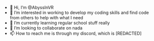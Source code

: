- 👋 Hi, I’m @AbyssInVR
- 👀 I’m interested in working to develop my coding skills and find code from others to help with what I need
- 🌱 I’m currently learning regular school stuff really
- 💞️ I’m looking to collaborate on nada
- 📫 How to reach me is through my discord, which is [REDACTED]

<!---
AbyssInVR/AbyssInVR is a ✨ special ✨ repository because its `README.md` (this file) appears on your GitHub profile.
You can click the Preview link to take a look at your changes.
--->
